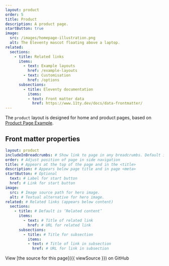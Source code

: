 ```yaml
---
layout: product
order: 5
title: Product
description: A product page.
startButton: true
image:
  src: /images/homepage-illustration.png
  alt: The Eleventy mascot floating above a laptop.
related:
  sections:
    - title: Related links
      items:
        - text: Example layouts
          href: /example-layouts
        - text: Customisation
          href: /options
      subsections:
        - title: Eleventy documentation
          items:
          - text: Front matter data
            href: https://www.11ty.dev/docs/data-frontmatter/
---
```

The `product` layout is designed for home and product pages, based on [Product Page Example](https://github.com/alphagov/product-page-example).

## Front matter properties

```yaml
layout: product
includeInBreadcrumbs: # Show link to page in any breadcrumbs. Default is `false`
order: # Adjust position of page in side navigation
title: # Appears at the top of the page and in the <title>
description: # Appears below page title and in page <meta>
startButton: # Optional
  text: # Label for start button
  href: # Link for start button
image:
  src: # Image source path for hero image.
  alt: # Textual alternative for hero image.
related: # Related links (appears below content)
  sections:
    - title: # Default is ‘Related content’
      items:
        - text: # Title of related link
          href: # URL for related link
      subsections:
        - title: # Title for subsection
          items:
          - text: # Title of link in subsection
            href: # URL for link in subsection
```

View [the source for this page]({{ viewSource }}) on GitHub
